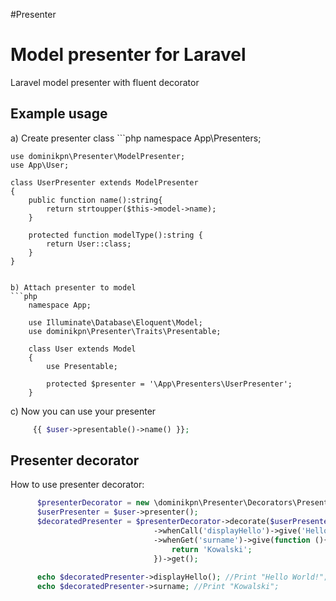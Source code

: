 #Presenter
<h1>Model presenter for Laravel</h1> 

<p>Laravel model presenter with fluent decorator<p>

<h2>Example usage</h2>
a) Create presenter class
```php
    namespace App\Presenters;
    
    use dominikpn\Presenter\ModelPresenter;
    use App\User;
    
    class UserPresenter extends ModelPresenter
    {
        public function name():string{
            return strtoupper($this->model->name);    
        }
        
        protected function modelType():string {
            return User::class;
        }
    }
```

b) Attach presenter to model
```php
    namespace App;
    
    use Illuminate\Database\Eloquent\Model;
    use dominikpn\Presenter\Traits\Presentable;
    
    class User extends Model
    {
        use Presentable;
        
        protected $presenter = '\App\Presenters\UserPresenter';
    }
```  

 c) Now you can use your presenter
 
```php
     {{ $user->presentable()->name() }};
```  
<h2>Presenter decorator</h2>
  
  How to use presenter decorator:
  
```php
      $presenterDecorator = new \dominikpn\Presenter\Decorators\PresenterDecorator();
      $userPresenter = $user->presenter();
      $decoratedPresenter = $presenterDecorator->decorate($userPresenter)
                                ->whenCall('displayHello')->give('Hello World!')
                                ->whenGet('surname')->give(function (){
                                    return 'Kowalski';
                                })->get();
      
      echo $decoratedPresenter->displayHello(); //Print "Hello World!";
      echo $decoratedPresenter->surname; //Print "Kowalski";
```

